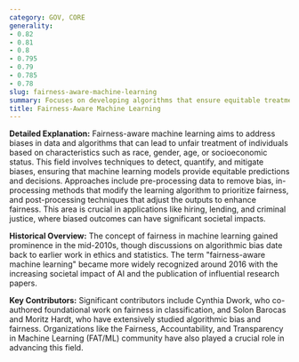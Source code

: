 ```yaml
---
category: GOV, CORE
generality:
- 0.82
- 0.81
- 0.8
- 0.795
- 0.79
- 0.785
- 0.78
slug: fairness-aware-machine-learning
summary: Focuses on developing algorithms that ensure equitable treatment and outcomes across different demographic groups.
title: Fairness-Aware Machine Learning
---
```


**Detailed Explanation:** Fairness-aware machine learning aims to address biases in data and algorithms that can lead to unfair treatment of individuals based on characteristics such as race, gender, age, or socioeconomic status. This field involves techniques to detect, quantify, and mitigate biases, ensuring that machine learning models provide equitable predictions and decisions. Approaches include pre-processing data to remove bias, in-processing methods that modify the learning algorithm to prioritize fairness, and post-processing techniques that adjust the outputs to enhance fairness. This area is crucial in applications like hiring, lending, and criminal justice, where biased outcomes can have significant societal impacts.

**Historical Overview:** The concept of fairness in machine learning gained prominence in the mid-2010s, though discussions on algorithmic bias date back to earlier work in ethics and statistics. The term "fairness-aware machine learning" became more widely recognized around 2016 with the increasing societal impact of AI and the publication of influential research papers.

**Key Contributors:** Significant contributors include Cynthia Dwork, who co-authored foundational work on fairness in classification, and Solon Barocas and Moritz Hardt, who have extensively studied algorithmic bias and fairness. Organizations like the Fairness, Accountability, and Transparency in Machine Learning (FAT/ML) community have also played a crucial role in advancing this field.